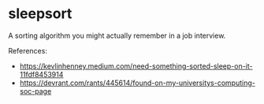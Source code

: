 # sleepsort

A sorting algorithm you might actually remember in a job interview.

References: 

- https://kevlinhenney.medium.com/need-something-sorted-sleep-on-it-11fdf8453914
- https://devrant.com/rants/445614/found-on-my-universitys-computing-soc-page

